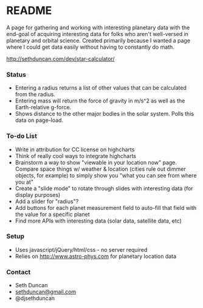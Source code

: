 # README #

A page for gathering and working with interesting planetary data with the end-goal of acquiring interesting data for folks who aren't well-versed in planetary and orbital science. Created primarily because I wanted a page where I could get data easily without having to constantly do math.

http://sethduncan.com/dev/star-calculator/

### Status ###

* Entering a radius returns a list of other values that can be calculated from the radius.
* Entering mass will return the force of gravity in m/s^2 as well as the Earth-relative g-force.
* Shows distance to the other major bodies in the solar system. Polls this data on page-load.

### To-do List ###

* Write in attribution for CC license on highcharts
* Think of really cool ways to integrate highcharts
* Brainstorm a way to show "viewable in your location now" page. Compare space things w/ weather & location (cities rule out dimmer objects, for example) to simply show you "what you can see from where you at"
* Create a "slide mode" to rotate through slides with interesting data (for display purposes)
* Add a slider for "radius"?
* Add buttons for each planet measurement field to auto-fill that field with the value for a specific planet
* Find more APIs with interesting data (solar data, satellite data, etc)

### Setup ###

* Uses javascript/jQuery/html/css - no server required
* Relies on http://www.astro-phys.com for planetary location data

### Contact ###

* Seth Duncan
* sethduncan@gmail.com
* @djsethduncan
